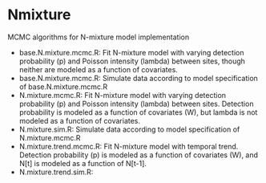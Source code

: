 # Nmixture
MCMC algorithms for N-mixture model implementation

- base.N.mixture.mcmc.R:  Fit N-mixture model with varying detection probability (p) and Poisson intensity (lambda) between sites, though neither are modeled as a function of covariates.
- base.N.mixture.mcmc.R: Simulate data according to model specification of base.N.mixture.mcmc.R
- N.mixture.mcmc.R: Fit N-mixture model with varying detection probability (p) and Poisson intensity (lambda) between sites. Detection probability is modeled as a function of covariates (W), but lambda is not modeled as a function of covariates. 
- N.mixture.sim.R: Simulate data according to model specification of N.mixture.mcmc.R
- N.mixture.trend.mcmc.R: Fit N-mixture model with temporal trend. Detection probability (p) is modeled as a function of covariates (W), and N[t] is modeled as a function of N[t-1].
- N.mixture.trend.sim.R:
